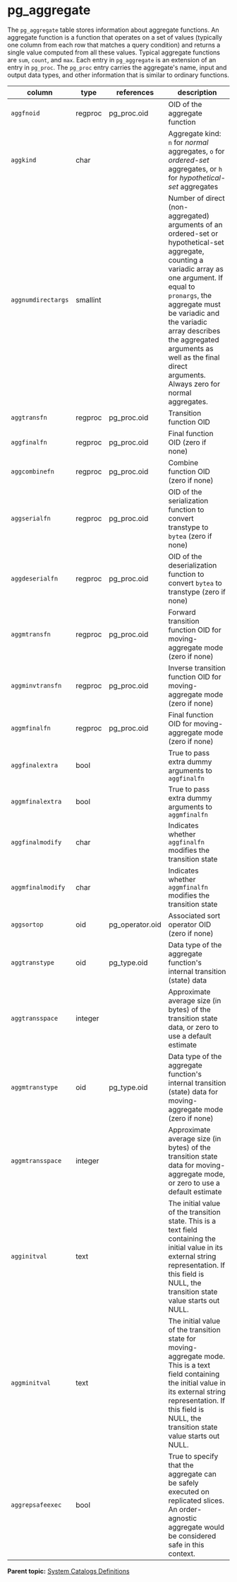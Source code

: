 # pg_aggregate 

The `pg_aggregate` table stores information about aggregate functions. An aggregate function is a function that operates on a set of values \(typically one column from each row that matches a query condition\) and returns a single value computed from all these values. Typical aggregate functions are `sum`, `count`, and `max`. Each entry in `pg_aggregate` is an extension of an entry in `pg_proc`. The `pg_proc` entry carries the aggregate's name, input and output data types, and other information that is similar to ordinary functions.

|column|type|references|description|
|------|----|----------|-----------|
|`aggfnoid`|regproc|pg\_proc.oid|OID of the aggregate function|
|`aggkind`|char| |Aggregate kind: `n` for *normal* aggregates, `o` for *ordered-set* aggregates, or `h` for *hypothetical-set* aggregates|
|`aggnumdirectargs`|smallint| |Number of direct \(non-aggregated\) arguments of an ordered-set or hypothetical-set aggregate, counting a variadic array as one argument. If equal to `pronargs`, the aggregate must be variadic and the variadic array describes the aggregated arguments as well as the final direct arguments. Always zero for normal aggregates.|
|`aggtransfn`|regproc|pg\_proc.oid|Transition function OID|
|`aggfinalfn`|regproc|pg\_proc.oid|Final function OID \(zero if none\)|
|`aggcombinefn`|regproc|pg\_proc.oid|Combine function OID \(zero if none\)|
|`aggserialfn`|regproc|pg\_proc.oid|OID of the serialization function to convert transtype to `bytea` \(zero if none\)|
|`aggdeserialfn`|regproc|pg\_proc.oid|OID of the deserialization function to convert `bytea` to transtype \(zero if none\)|
|`aggmtransfn`|regproc|pg\_proc.oid|Forward transition function OID for moving-aggregate mode \(zero if none\)|
|`aggminvtransfn`|regproc|pg\_proc.oid|Inverse transition function OID for moving-aggregate mode \(zero if none\)|
|`aggmfinalfn`|regproc|pg\_proc.oid|Final function OID for moving-aggregate mode \(zero if none\)|
|`aggfinalextra`|bool| |True to pass extra dummy arguments to `aggfinalfn`|
|`aggmfinalextra`|bool| |True to pass extra dummy arguments to `aggmfinalfn`|
|`aggfinalmodify`|char| |Indicates whether `aggfinalfn` modifies the transition state|
|`aggmfinalmodify`|char| |Indicates whether `aggmfinalfn` modifies the transition state|
|`aggsortop`|oid|pg\_operator.oid|Associated sort operator OID \(zero if none\)|
|`aggtranstype`|oid|pg\_type.oid|Data type of the aggregate function's internal transition \(state\) data|
|`aggtransspace`|integer| |Approximate average size \(in bytes\) of the transition state data, or zero to use a default estimate|
|`aggmtranstype`|oid|pg\_type.oid|Data type of the aggregate function's internal transition \(state\) data for moving-aggregate mode \(zero if none\)|
|`aggmtransspace`|integer| |Approximate average size \(in bytes\) of the transition state data for moving-aggregate mode, or zero to use a default estimate|
|`agginitval`|text| |The initial value of the transition state. This is a text field containing the initial value in its external string representation. If this field is NULL, the transition state value starts out NULL.|
|`aggminitval`|text| |The initial value of the transition state for moving- aggregate mode. This is a text field containing the initial value in its external string representation. If this field is NULL, the transition state value starts out NULL.|
|`aggrepsafeexec`|bool| | True to specify that the aggregate can be safely executed on replicated slices. An order-agnostic aggregate would be considered safe in this context. |

**Parent topic:** [System Catalogs Definitions](../system_catalogs/catalog_ref-html.html)

